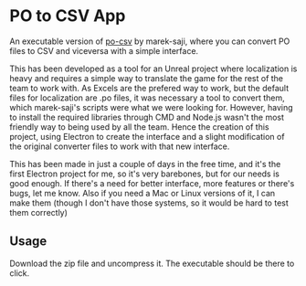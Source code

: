 # PO to CSV App
An executable version of [po-csv](https://github.com/marek-saji/po-csv/) by marek-saji, where you can convert PO files to CSV and viceversa with a simple interface.

This has been developed as a tool for an Unreal project where localization is heavy and requires a simple way to translate the game for the rest of the team to work with. As Excels are the prefered way to work, but the default files for localization are .po files, it was necessary a tool to convert them, which marek-saji's scripts were what we were looking for. However, having to install the required libraries through CMD and Node.js wasn't the most friendly way to being used by all the team. Hence the creation of this project, using Electron to create the interface and a slight modification of the original converter files to work with that new interface.

This has been made in just a couple of days in the free time, and it's the first Electron project for me, so it's very barebones, but for our needs is good enough. If there's a need for better interface, more features or there's bugs, let me know. Also if you need a Mac or Linux versions of it, I can make them (though I don't have those systems, so it would be hard to test them correctly)

Usage
-----
Download the zip file and uncompress it. The executable should be there to click.
